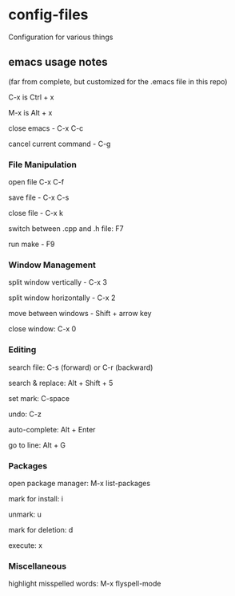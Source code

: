 # config-files
Configuration for various things


## emacs usage notes
(far from complete, but customized for the .emacs file in this repo)

C-x is Ctrl + x

M-x is Alt + x

close emacs - C-x C-c

cancel current command - C-g


### File Manipulation
open file C-x C-f

save file - C-x C-s

close file - C-x k

switch between .cpp and .h file: F7

run make - F9


### Window Management
split window vertically - C-x 3

split window horizontally - C-x 2

move between windows - Shift + arrow key

close window: C-x 0


### Editing
search file: C-s (forward) or C-r (backward)

search & replace: Alt + Shift + 5

set mark: C-space

undo: C-z

auto-complete: Alt + Enter

go to line: Alt + G


### Packages
open package manager: M-x list-packages

mark for install: i

unmark: u

mark for deletion: d

execute: x


### Miscellaneous
highlight misspelled words: M-x flyspell-mode

